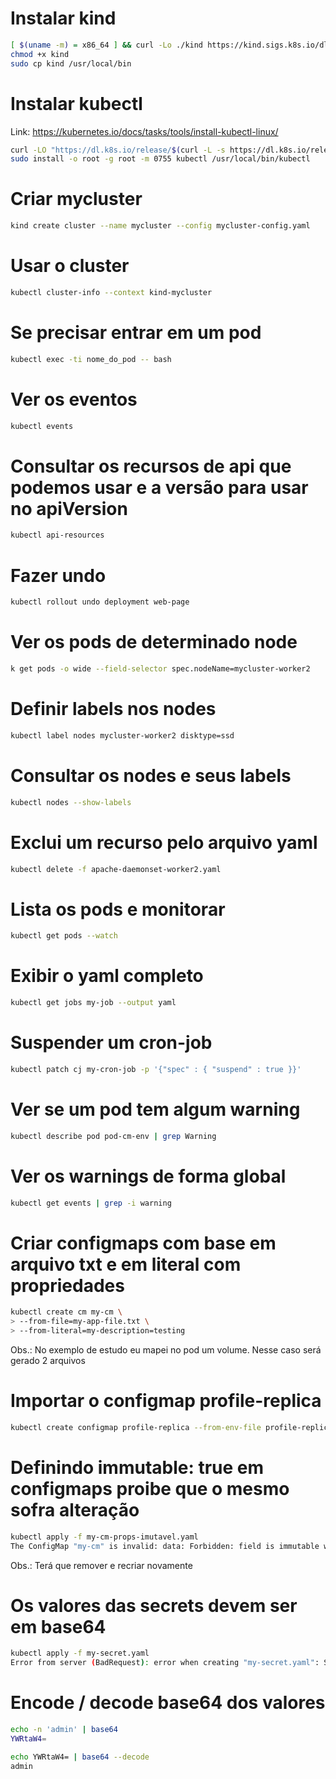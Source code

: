 # Instalar kind

```bash
[ $(uname -m) = x86_64 ] && curl -Lo ./kind https://kind.sigs.k8s.io/dl/v0.20.0/kind-linux-amd64
chmod +x kind
sudo cp kind /usr/local/bin
```

# Instalar kubectl

Link: https://kubernetes.io/docs/tasks/tools/install-kubectl-linux/

```bash
curl -LO "https://dl.k8s.io/release/$(curl -L -s https://dl.k8s.io/release/stable.txt)/bin/linux/amd64/kubectl"
sudo install -o root -g root -m 0755 kubectl /usr/local/bin/kubectl
```

# Criar mycluster

```bash
kind create cluster --name mycluster --config mycluster-config.yaml
```

# Usar o cluster

```bash
kubectl cluster-info --context kind-mycluster
```

# Se precisar entrar em um pod

```bash
kubectl exec -ti nome_do_pod -- bash
```

# Ver os eventos 

```bash
kubectl events
```

# Consultar os recursos de api que podemos usar e a versão para usar no apiVersion 

```bash
kubectl api-resources
```

# Fazer undo

```bash
kubectl rollout undo deployment web-page
```

# Ver os pods de determinado node

```bash
k get pods -o wide --field-selector spec.nodeName=mycluster-worker2
```

# Definir labels nos nodes

```bash
kubectl label nodes mycluster-worker2 disktype=ssd
```

# Consultar os nodes e seus labels

```bash
kubectl nodes --show-labels
```

# Exclui um recurso pelo arquivo yaml

```bash
kubectl delete -f apache-daemonset-worker2.yaml
```

# Lista os pods e monitorar

```bash
kubectl get pods --watch
```

# Exibir o yaml completo

```bash
kubectl get jobs my-job --output yaml
```

# Suspender um cron-job

```bash
kubectl patch cj my-cron-job -p '{"spec" : { "suspend" : true }}'
```

# Ver se um pod tem algum warning

```bash
kubectl describe pod pod-cm-env | grep Warning
```

# Ver os warnings de forma global 

```bash
kubectl get events | grep -i warning
```

# Criar configmaps com base em arquivo txt e em literal com propriedades

```bash
kubectl create cm my-cm \
> --from-file=my-app-file.txt \
> --from-literal=my-description=testing
```

Obs.: No exemplo de estudo eu mapei no pod um volume. Nesse caso será gerado 2 arquivos

# Importar o configmap profile-replica

```bash
kubectl create configmap profile-replica --from-env-file profile-replica.env
```
# Definindo immutable: true em configmaps proibe que o mesmo sofra alteração

```bash
kubectl apply -f my-cm-props-imutavel.yaml
The ConfigMap "my-cm" is invalid: data: Forbidden: field is immutable when `immutable` is set
```

Obs.: Terá que remover e recriar novamente

# Os valores das secrets devem ser em base64

```bash
kubectl apply -f my-secret.yaml
Error from server (BadRequest): error when creating "my-secret.yaml": Secret in version "v1" cannot be handled as a Secret: illegal base64 data at input byte 2
```

# Encode / decode base64 dos valores

```bash
echo -n 'admin' | base64
YWRtaW4=

echo YWRtaW4= | base64 --decode
admin
```










